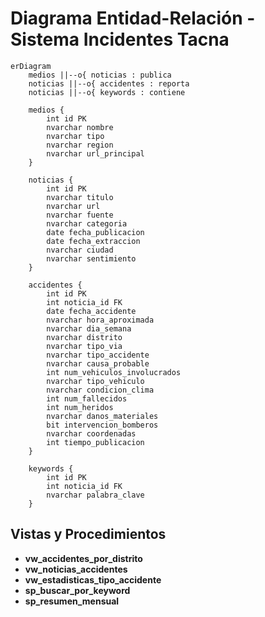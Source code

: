 # Diagrama Entidad-Relación - Sistema Incidentes Tacna

```mermaid
erDiagram
    medios ||--o{ noticias : publica
    noticias ||--o{ accidentes : reporta
    noticias ||--o{ keywords : contiene
    
    medios {
        int id PK
        nvarchar nombre
        nvarchar tipo
        nvarchar region
        nvarchar url_principal
    }
    
    noticias {
        int id PK
        nvarchar titulo
        nvarchar url
        nvarchar fuente
        nvarchar categoria
        date fecha_publicacion
        date fecha_extraccion
        nvarchar ciudad
        nvarchar sentimiento
    }
    
    accidentes {
        int id PK
        int noticia_id FK
        date fecha_accidente
        nvarchar hora_aproximada
        nvarchar dia_semana
        nvarchar distrito
        nvarchar tipo_via
        nvarchar tipo_accidente
        nvarchar causa_probable
        int num_vehiculos_involucrados
        nvarchar tipo_vehiculo
        nvarchar condicion_clima
        int num_fallecidos
        int num_heridos
        nvarchar danos_materiales
        bit intervencion_bomberos
        nvarchar coordenadas
        int tiempo_publicacion
    }
    
    keywords {
        int id PK
        int noticia_id FK
        nvarchar palabra_clave
    }
```

## Vistas y Procedimientos
- **vw_accidentes_por_distrito**
- **vw_noticias_accidentes**
- **vw_estadisticas_tipo_accidente**
- **sp_buscar_por_keyword**
- **sp_resumen_mensual**
